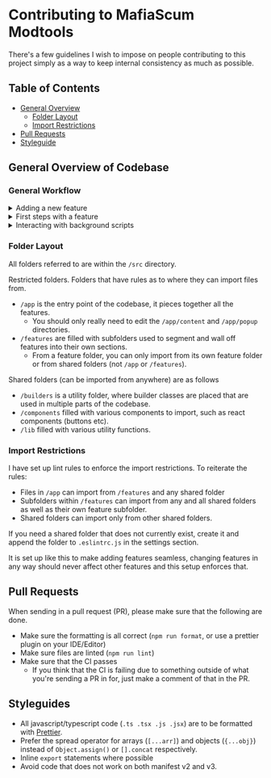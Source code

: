 # Contributing to MafiaScum Modtools

There's a few guidelines I wish to impose on people contributing to this project simply as a way to keep internal consistency as much as possible.

## Table of Contents

-   [General Overview](#general-overview-of-codebase)
    -   [Folder Layout](#folder-layout)
    -   [Import Restrictions](#import-restrictions)
-   [Pull Requests](#pull-requests)
-   [Styleguide](#styleguides)

## General Overview of Codebase

### General Workflow

<details>
<summary>Adding a new feature</summary>

1. Create a new folder within `/src/features`. Make sure it is descriptive of what the feature is so it is understood at a single glance.

2. Create a `mount.ts` file directly within that folder, example boilerplate for that file is here

```typescript
export default function mountFeature() {
	// Your code here
}
```

3. In `/src/app/content/content.ts` there is a `mountFeatures` function. Import the file you had created, and call that mount function in this one.

4. The feature now gets initialised when the extension does. Check the "first steps with a feature" section or take a peek at a simple features like `/features/quoteHighlighting` to see how you can advance from here.

</details>

<details>
<summary>First steps with a feature</summary>

There are a few important sections to a feature.

-   The entrypoint `mount.ts`
-   The `/background` folder

The `mount.ts` folder is used to initialise the feature. Any file within this feature folder _must_ be a content script (aka running on the site itself). If you're mounting react, you can also use `mount.tsx` as the folder name

Any script you wish to run in a background process must be both within a `/background` subfolder.

When manipulating the DOM, you are welcome to use vanilla JS but I recommend using jQuery as it is available within the repository.

```typescript
// features/newfeature/mount.ts
import $ from 'jquery';
```

ReactJS is also available if you want to inject HTML into the page.

React must be in a `.tsx` file, and you must import React in every file you're using any react code.

To inject a react component into the page with jQuery, use the helper function I have made in `/lib/react` as shown below. You only have to use this function when using jQuery to import, you don't have to use it when using a react component in another react component.

```typescript
// features/newfeature/mount.tsx
import React from 'react';
import $ from 'jquery';
import { renderReact } from '../../lib/react';

// This function is called on initialisation
export default function mountNewFeature() {
	// Append the new component to the page body
	$('body').append(renderReact(<ReactComponent />));
}

function ReactComponent() {
	return (
		<div>
			<span>This is a component</span>
		</div>
	);
}
```

</details>

<details>
<summary>Interacting with background scripts</summary>

TBA

</details>

### Folder Layout

All folders referred to are within the `/src` directory.

Restricted folders. Folders that have rules as to where they can import files from.

-   `/app` is the entry point of the codebase, it pieces together all the features.
    -   You should only really need to edit the `/app/content` and `/app/popup` directories.
-   `/features` are filled with subfolders used to segment and wall off features into their own sections.
    -   From a feature folder, you can only import from its own feature folder or from shared folders (not `/app` or `/features`).

Shared folders (can be imported from anywhere) are as follows

-   `/builders` is a utility folder, where builder classes are placed that are used in multiple parts of the codebase.
-   `/components` filled with various components to import, such as react components (buttons etc).
-   `/lib` filled with various utility functions.

### Import Restrictions

I have set up lint rules to enforce the import restrictions. To reiterate the rules:

-   Files in `/app` can import from `/features` and any shared folder
-   Subfolders within `/features` can import from any and all shared folders as well as their own feature subfolder.
-   Shared folders can import only from other shared folders.

If you need a shared folder that does not currently exist, create it and append the folder to `.eslintrc.js` in the settings section.

It is set up like this to make adding features seamless, changing features in any way should never affect other features and this setup enforces that.

## Pull Requests

When sending in a pull request (PR), please make sure that the following are done.

-   Make sure the formatting is all correct (`npm run format`, or use a prettier plugin on your IDE/Editor)
-   Make sure files are linted (`npm run lint`)
-   Make sure that the CI passes
    -   If you think that the CI is failing due to something outside of what you're sending a PR in for, just make a comment of that in the PR.

## Styleguides

-   All javascript/typescript code (`.ts .tsx .js .jsx`) are to be formatted with [Prettier](https://prettier.io/).
-   Prefer the spread operator for arrays (`[...arr]`) and objects (`{...obj}`) instead of `Object.assign()` or `[].concat` respectively.
-   Inline `export` statements where possible
-   Avoid code that does not work on both manifest v2 and v3.

